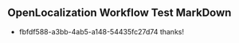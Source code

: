## OpenLocalization Workflow Test MarkDown
* fbfdf588-a3bb-4ab5-a148-54435fc27d74 thanks!

<!--HONumber=Jul16_HO3-->


